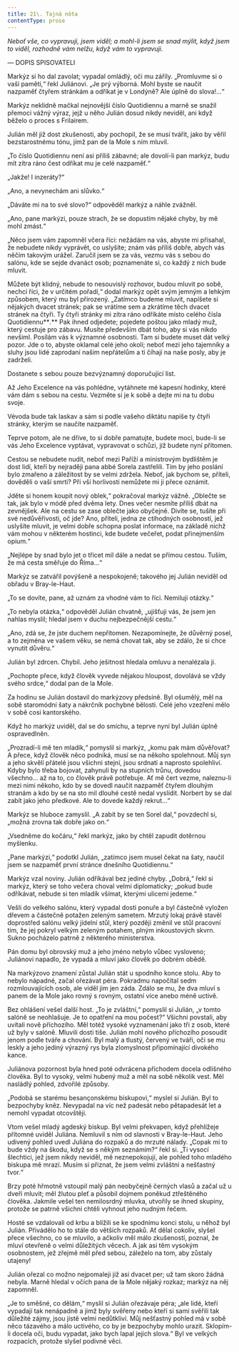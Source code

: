 ```yaml
---
title: 21\. Tajná nóta
contentType: prose
---
```


_Neboť vše, co vypravuji, jsem viděl; a mohl-li jsem se snad mýlit, když jsem to viděl, rozhodně vám nelžu, když vám to vypravuji._

— DOPIS SPISOVATELI

Markýz si ho dal zavolat; vypadal omládlý, oči mu zářily. „Promluvme si o vaší paměti,“ řekl Juliánovi. „Je prý výborná. Mohl byste se naučit nazpaměť čtyřem stránkám a odříkat je v Londýně? Ale úplně do slova!…“

Markýz neklidně mačkal nejnovější číslo Quotidiennu a marně se snažil přemoci vážný výraz, jejž u něho Julián dosud nikdy neviděl, ani když běželo o proces s Frilairem.

Julián měl již dost zkušenosti, aby pochopil, že se musí tvářit, jako by věřil bezstarostnému tónu, jímž pan de la Mole s ním mluvil.

„To číslo Quotidiennu není asi příliš zábavné; ale dovolí-li pan markýz, budu mít zítra ráno čest odříkat mu je celé nazpaměť.“

„Jakže! I inzeráty?“

„Ano, a nevynechám ani slůvko.“

„Dáváte mi na to své slovo?“ odpověděl markýz a náhle zvážněl.

„Ano, pane markýzi, pouze strach, že se dopustím nějaké chyby, by mě mohl zmást.“

„Něco jsem vám zapomněl včera říci: nežádám na vás, abyste mi přísahal, že nebudete nikdy vyprávět, co uslyšíte; znám vás příliš dobře, abych vás něčím takovým urážel. Zaručil jsem se za vás, vezmu vás s sebou do salónu, kde se sejde dvanáct osob; poznamenáte si, co každý z nich bude mluvit.

Můžete být klidný, nebude to nesouvislý rozhovor, budou mluvit po sobě, nechci říci, že v určitém pořadí,“ dodal markýz opět svým jemným a lehkým způsobem, který mu byl přirozený. „Zatímco budeme mluvit, napíšete si nějakých dvacet stránek; pak se vrátíme sem a zkrátíme těch dvacet stránek na čtyři. Ty čtyři stránky mi zítra ráno odříkáte místo celého čísla Quotidiennu**_._** Pak ihned odjedete; pojedete poštou jako mladý muž, který cestuje pro zábavu. Musíte především dbát toho, aby si vás nikdo nevšiml. Posílám vás k významné osobnosti. Tam si budete muset dát velký pozor. Jde o to, abyste oklamal celé jeho okolí; neboť mezi jeho tajemníky a sluhy jsou lidé zaprodaní našim nepřátelům a ti číhají na naše posly, aby je zadrželi.

Dostanete s sebou pouze bezvýznamný doporučující list.

Až Jeho Excelence na vás pohlédne, vytáhnete mé kapesní hodinky, které vám dám s sebou na cestu. Vezměte si je k sobě a dejte mi na tu dobu svoje.

Vévoda bude tak laskav a sám si podle vašeho diktátu napíše ty čtyři stránky, kterým se naučíte nazpaměť.

Teprve potom, ale ne dříve, to si dobře pamatujte, budete moci, bude-li se vás Jeho Excelence vyptávat, vypravovat o schůzi, jíž budete nyní přítomen.

Cestou se nebudete nudit, neboť mezi Paříží a ministrovým bydlištěm je dost lidí, kteří by nejraději pana abbé Sorela zastřelili. Tím by jeho poslání bylo zmařeno a záležitost by se velmi zdržela. Neboť, jak bychom se, příteli, dověděli o vaší smrti? Při vší horlivosti nemůžete mi ji přece oznámit.

Jděte si honem koupit nový oblek,“ pokračoval markýz vážně. „Oblečte se tak, jak bylo v módě před dvěma lety. Dnes večer nesmíte příliš dbát na zevnějšek. Ale na cestu se zase oblečte jako obyčejně. Divíte se, tušíte při své nedůvěřivosti, oč jde? Ano, příteli, jedna ze ctihodných osobností, jež uslyšíte mluvit, je velmi dobře schopna poslat informace, na základě nichž vám mohou v některém hostinci, kde budete večeřet, podat přinejmenším opium.“

„Nejlépe by snad bylo jet o třicet mil dále a nedat se přímou cestou. Tuším, že má cesta směřuje do Říma…“

Markýz se zatvářil povýšeně a nespokojeně; takového jej Julián neviděl od obřadu v Bray-le-Haut.

„To se dovíte, pane, až uznám za vhodné vám to říci. Nemiluji otázky.“

„To nebyla otázka,“ odpověděl Julián chvatně, „ujišťuji vás, že jsem jen nahlas myslil; hledal jsem v duchu nejbezpečnější cestu.“

„Ano, zdá se, že jste duchem nepřítomen. Nezapomínejte, že důvěrný posel, a to zejména ve vašem věku, se nemá chovat tak, aby se zdálo, že si chce vynutit důvěru.“

Julián byl zdrcen. Chybil. Jeho ješitnost hledala omluvu a nenalézala ji.

„Pochopte přece, když člověk vyvede nějakou hloupost, dovolává se vždy svého srdce,“ dodal pan de la Mole.

Za hodinu se Julián dostavil do markýzovy předsíně. Byl ošumělý, měl na sobě staromódní šaty a nákrčník pochybné bělosti. Celé jeho vzezření mělo v sobě cosi kantorského.

Když ho markýz uviděl, dal se do smíchu, a teprve nyní byl Julián úplně ospravedlněn.

„Prozradí-li mě ten mladík,“ pomyslil si markýz, „komu pak mám důvěřovat? A přece, když člověk něco podniká, musí se na někoho spolehnout. Můj syn a jeho skvělí přátelé jsou všichni stejní, jsou srdnatí a naprosto spolehliví. Kdyby bylo třeba bojovat, zahynuli by na stupních trůnu, dovedou všechno… až na to, co člověk právě potřebuje. Ať mě čert vezme, naleznu-li mezi nimi někoho, kdo by se dovedl naučit nazpaměť čtyřem dlouhým stranám a kdo by se na sto mil dlouhé cestě nedal vyslídit. Norbert by se dal zabít jako jeho předkové. Ale to dovede každý rekrut…“

Markýz se hluboce zamyslil. „A zabít by se ten Sorel dal,“ povzdechl si, „možná zrovna tak dobře jako on.“

„Vsedněme do kočáru,“ řekl markýz, jako by chtěl zapudit dotěrnou myšlenku.

„Pane markýzi,“ podotkl Julián, „zatímco jsem musel čekat na šaty, naučil jsem se nazpaměť první stránce dnešního Quotidiennu.“

Markýz vzal noviny. Julián odříkával bez jediné chyby. „Dobrá,“ řekl si markýz, který se toho večera choval velmi diplomaticky; „pokud bude odříkávat, nebude si ten mladík všímat, kterými ulicemi jedeme.“

Vešli do velkého salónu, který vypadal dosti ponuře a byl částečně vyložen dřevem a částečně potažen zeleným sametem. Mrzutý lokaj právě stavěl doprostřed salónu velký jídelní stůl, který později změnil ve stůl pracovní tím, že jej pokryl velkým zeleným potahem, plným inkoustových skvrn. Sukno pocházelo patrně z některého ministerstva.

Pán domu byl obrovský muž a jeho jméno nebylo vůbec vysloveno; Juliánovi napadlo, že vypadá a mluví jako člověk po dobrém obědě.

Na markýzovo znamení zůstal Julián stát u spodního konce stolu. Aby to nebylo nápadné, začal ořezávat péra. Pokradmu napočítal sedm rozmlouvajících osob, ale viděl jim jen záda. Zdálo se mu, že dva mluví s panem de la Mole jako rovný s rovným, ostatní více anebo méně uctivě.

Bez ohlášení vešel další host. „To je zvláštní,“ pomyslil si Julián, „v tomto salóně se neohlašuje. Je to opatření na mou počest?“ Všichni povstali, aby uvítali nově příchozího. Měl totéž vysoké vyznamenání jako tři z osob, které už byly v salóně. Mluvili dosti tiše. Julián mohl nového příchozího posoudit jenom podle tváře a chování. Byl malý a tlustý, červený ve tváři, oči se mu leskly a jeho jediný výrazný rys byla zlomyslnost připomínající divokého kance.

Juliánova pozornost byla hned poté odvrácena příchodem docela odlišného člověka. Byl to vysoký, velmi hubený muž a měl na sobě několik vest. Měl nasládlý pohled, zdvořilé způsoby.

„Podobá se starému besançonskému biskupovi,“ myslel si Julián. Byl to bezpochyby kněz. Nevypadal na víc než padesát nebo pětapadesát let a nemohl vypadat otcovštěji.

Vtom vešel mladý agdeský biskup. Byl velmi překvapen, když přehlížeje přítomné uviděl Juliána. Nemluvil s ním od slavnosti v Bray-le-Haut. Jeho udivený pohled uvedl Juliána do rozpaků a do mrzuté nálady. „Copak mi to bude vždy na škodu, když se s někým seznámím?“ řekl si. „Ti vysocí šlechtici, jež jsem nikdy neviděl, mě neznepokojují, ale pohled toho mladého biskupa mě mrazí. Musím si přiznat, že jsem velmi zvláštní a nešťastný tvor.“

Brzy poté hřmotně vstoupil malý pán neobyčejně černých vlasů a začal už u dveří mluvit; měl žlutou pleť a působil dojmem poněkud ztřeštěného člověka. Jakmile vešel ten nemilosrdný mluvka, utvořily se ihned skupiny, protože se patrně všichni chtěli vyhnout jeho nudným řečem.

Hosté se vzdalovali od krbu a blížili se ke spodnímu konci stolu, u něhož byl Julián. Přivádělo ho to stále do větších rozpaků. Ať dělal cokoliv, slyšel přece všechno, co se mluvilo, a ačkoliv měl málo zkušeností, poznal, že mluví otevřeně o velmi důležitých věcech. A jak asi těm vysokým osobnostem, jež zřejmě měl před sebou, záleželo na tom, aby zůstaly utajeny!

Julián ořezal co možno nejpomaleji již asi dvacet per; už tam skoro žádná nebyla. Marně hledal v očích pana de la Mole nějaký rozkaz; markýz na něj zapomněl.

„Je to směšné, co dělám,“ myslil si Julián ořezávaje péra; „ale lidé, kteří vypadají tak nenápadně a jimž byly svěřeny nebo kteří si sami svěřili tak důležité zájmy, jsou jistě velmi nedůtkliví. Můj nešťastný pohled má v sobě něco tázavého a málo uctivého, co by je bezpochyby mohlo urazit. Sklopím-li docela oči, budu vypadat, jako bych lapal jejich slova.“ Byl ve velkých rozpacích, protože slyšel podivné věci.
